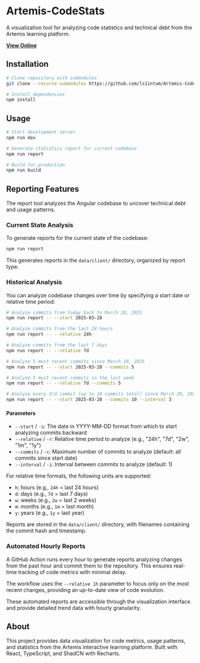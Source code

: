 # Artemis-CodeStats

A visualization tool for analyzing code statistics and technical debt from the Artemis learning platform.

**[View Online](https://ls1intum.github.io/Artemis-CodeStats/)**

## Installation

```bash
# Clone repository with submodules
git clone --recurse-submodules https://github.com/ls1intum/Artemis-CodeStats.git

# Install dependencies
npm install
```

## Usage

```bash
# Start development server
npm run dev

# Generate statistics report for current codebase
npm run report

# Build for production
npm run build
```

## Reporting Features

The report tool analyzes the Angular codebase to uncover technical debt and usage patterns.

### Current State Analysis

To generate reports for the current state of the codebase:

```bash
npm run report
```

This generates reports in the `data/client/` directory, organized by report type.

### Historical Analysis

You can analyze codebase changes over time by specifying a start date or relative time period:

```bash
# Analyze commits from today back to March 28, 2025
npm run report -- --start 2025-03-28

# Analyze commits from the last 24 hours
npm run report -- --relative 24h

# Analyze commits from the last 7 days
npm run report -- --relative 7d

# Analyze 5 most recent commits since March 28, 2025
npm run report -- --start 2025-03-28 --commits 5 

# Analyze 5 most recent commits in the last week
npm run report -- --relative 7d --commits 5

# Analyze every 3rd commit (up to 10 commits total) since March 28, 2025
npm run report -- --start 2025-03-28 --commits 10 --interval 3
```

#### Parameters

- `--start` / `-s`: The date in YYYY-MM-DD format from which to start analyzing commits backward
- `--relative` / `-r`: Relative time period to analyze (e.g., "24h", "7d", "2w", "1m", "1y")
- `--commits` / `-c`: Maximum number of commits to analyze (default: all commits since start date)
- `--interval` / `-i`: Interval between commits to analyze (default: 1)

For relative time formats, the following units are supported:

- `h`: hours (e.g., `24h` = last 24 hours)
- `d`: days (e.g., `7d` = last 7 days)
- `w`: weeks (e.g., `2w` = last 2 weeks)
- `m`: months (e.g., `1m` = last month)
- `y`: years (e.g., `1y` = last year)

Reports are stored in the `data/client/` directory, with filenames containing the commit hash and timestamp.

### Automated Hourly Reports

A GitHub Action runs every hour to generate reports analyzing changes from the past hour and commit them to the repository. This ensures real-time tracking of code metrics with minimal delay.

The workflow uses the `--relative 1h` parameter to focus only on the most recent changes, providing an up-to-date view of code evolution.

These automated reports are accessible through the visualization interface and provide detailed trend data with hourly granularity.

## About

This project provides data visualization for code metrics, usage patterns, and statistics from the Artemis interactive learning platform. Built with React, TypeScript, and ShadCN with Recharts.
